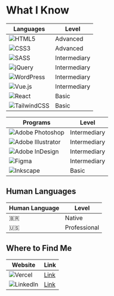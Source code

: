 
# What I Know

| Languages | Level |
|-----|-----|
| ![HTML5](https://img.shields.io/badge/html5-%23E34F26.svg?style=for-the-badge&logo=html5&logoColor=white) | Advanced |
| ![CSS3](https://img.shields.io/badge/css3-%231572B6.svg?style=for-the-badge&logo=css3&logoColor=white) | Advanced |
| ![SASS](https://img.shields.io/badge/SASS-hotpink.svg?style=for-the-badge&logo=SASS&logoColor=white) | Intermediary |
| ![jQuery](https://img.shields.io/badge/jquery-%230769AD.svg?style=for-the-badge&logo=jquery&logoColor=white) | Intermediary |
| ![WordPress](https://img.shields.io/badge/WordPress-%23117AC9.svg?style=for-the-badge&logo=WordPress&logoColor=white) | Intermediary |
| ![Vue.js](https://img.shields.io/badge/vuejs-%2335495e.svg?style=for-the-badge&logo=vuedotjs&logoColor=%234FC08D) | Intermediary |
| ![React](https://img.shields.io/badge/react-%2320232a.svg?style=for-the-badge&logo=react&logoColor=%2361DAFB) | Basic |
| ![TailwindCSS](https://img.shields.io/badge/tailwindcss-%2338B2AC.svg?style=for-the-badge&logo=tailwind-css&logoColor=white) | Basic |

| Programs | Level |
|-----|-----|
| ![Adobe Photoshop](https://img.shields.io/badge/adobe%20photoshop-%2331A8FF.svg?style=for-the-badge&logo=adobe%20photoshop&logoColor=white) | Intermediary |
| ![Adobe Illustrator](https://img.shields.io/badge/adobe%20illustrator-%23FF9A00.svg?style=for-the-badge&logo=adobe%20illustrator&logoColor=white) | Intermediary |
| ![Adobe InDesign](https://img.shields.io/badge/Adobe%20InDesign-49021F?style=for-the-badge&logo=adobeindesign&logoColor=white) | Intermediary |
| ![Figma](https://img.shields.io/badge/figma-%23F24E1E.svg?style=for-the-badge&logo=figma&logoColor=white) | Intermediary |
| ![Inkscape](https://img.shields.io/badge/Inkscape-e0e0e0?style=for-the-badge&logo=inkscape&logoColor=080A13) | Basic |

## Human Languages
| Human Language | Level |
|-----|-----|
| 🇧🇷 | Native |
| 🇺🇸 | Professional |


## Where to Find Me
| Website | Link |
|-----|-----|
| ![Vercel](https://img.shields.io/badge/vercel-%23000000.svg?style=for-the-badge&logo=vercel&logoColor=white) | [Link](https://thunderbeetle.vercel.app/) |
| ![LinkedIn](https://img.shields.io/badge/linkedin-%230077B5.svg?style=for-the-badge&logo=linkedin&logoColor=white) | [Link](https://www.linkedin.com/in/trovao-matheus/) |


